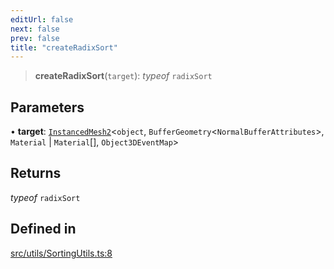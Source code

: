 ```yaml
---
editUrl: false
next: false
prev: false
title: "createRadixSort"
---
```


> **createRadixSort**(`target`): *typeof* `radixSort`

## Parameters

• **target**: [`InstancedMesh2`](/api/classes/instancedmesh2/)\<`object`, `BufferGeometry`\<`NormalBufferAttributes`\>, `Material` \| `Material`[], `Object3DEventMap`\>

## Returns

*typeof* `radixSort`

## Defined in

[src/utils/SortingUtils.ts:8](https://github.com/agargaro/instanced-mesh/blob/5ad9666a0beaed1f0631823bef7928480c66048b/src/utils/SortingUtils.ts#L8)
